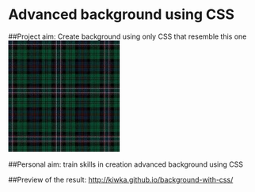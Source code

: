 Advanced background using CSS
===================

##Project aim:
Create background using only CSS that resemble this one 
![Scottish background](/img/scottish-background.jpg?raw=true "Scottish background")

##Personal aim:
train skills in creation advanced background using CSS

##Preview of the result: 
http://kiwka.github.io/background-with-css/
